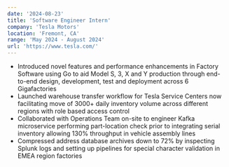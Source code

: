 ```yaml
---
date: '2024-08-23'
title: 'Software Engineer Intern'
company: 'Tesla Motors'
location: 'Fremont, CA'
range: 'May 2024 - August 2024'
url: 'https://www.tesla.com/'
---
```


- Introduced novel features and performance enhancements in Factory Software using Go to aid Model S, 3, X and Y production through end-to-end design, development, test and deployment across 6 Gigafactories
- Launched warehouse transfer workflow for Tesla Service Centers now facilitating move of 3000+ daily inventory volume across different regions with role based access control
- Collaborated with Operations Team on-site to engineer Kafka microservice performing part-location check prior to integrating serial inventory allowing 130% throughput in vehicle assembly lines
- Compressed address database archives down to 72% by inspecting Splunk logs and setting up pipelines for special character validation in EMEA region factories

